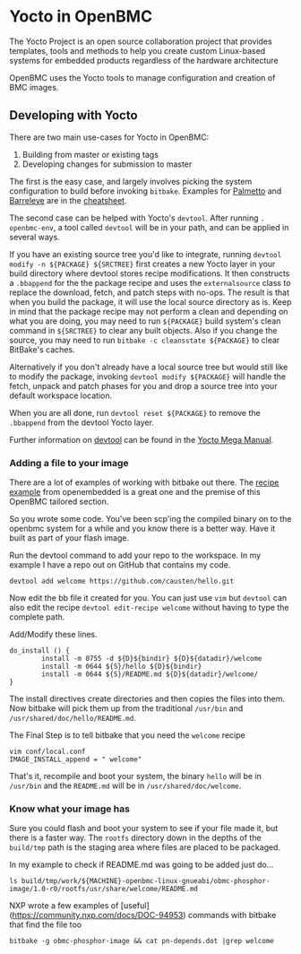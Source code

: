 # Yocto in OpenBMC #

The Yocto Project is an open source collaboration project that provides
templates, tools and methods to help you create custom Linux-based systems for
embedded products regardless of the hardware architecture

OpenBMC uses the Yocto tools to manage configuration and creation of BMC
images.

## Developing with Yocto ##

There are two main use-cases for Yocto in OpenBMC:

1. Building from master or existing tags
2. Developing changes for submission to master

The first is the easy case, and largely involves picking the system
configuration to build before invoking `bitbake`. Examples for
[Palmetto](cheatsheet.md#building-for-palmetto) and
[Barreleye](cheatsheet.md#building-for-barreleye) are in the
[cheatsheet](cheatsheet.md).

The second case can be helped with Yocto's `devtool`. After running
`.  openbmc-env`, a tool called `devtool` will be in your path, and can be
applied in several ways.

If you have an existing source tree you'd like to integrate, running
`devtool modify -n ${PACKAGE} ${SRCTREE}` first creates a new Yocto layer in
your build directory where devtool stores recipe modifications. It then
constructs a `.bbappend` for the the package recipe and uses the
`externalsource` class to replace the download, fetch, and patch steps with
no-ops. The result is that when you build the package, it will use the local
source directory as is. Keep in mind that the package recipe may not perform a
clean and depending on what you are doing, you may need to run `${PACKAGE}`
build system's clean command in `${SRCTREE}` to clear any built objects. Also
if you change the source, you may need to run
`bitbake -c cleansstate ${PACKAGE}` to clear BitBake's caches.

Alternatively if you don't already have a local source tree but would still
like to modify the package, invoking `devtool modify ${PACKAGE}` will handle
the fetch, unpack and patch phases for you and drop a source tree into your
default workspace location.

When you are all done, run `devtool reset ${PACKAGE}` to remove the `.bbappend`
from the devtool Yocto layer.

Further information on [devtool][0] can be found in the [Yocto Mega Manual][1].


### Adding a file to your image ###

There are a lot of examples of working with bitbake out there.  The [recipe
example](http://docs.openembedded.org/usermanual/html/recipes_examples.html)
from openembedded is a great one and the premise of this OpenBMC tailored
section.

So you wrote some code.  You've been scp'ing the compiled binary on to the
openbmc system for a while and you know there is a better way.  Have it built
as part of your flash image.

Run the devtool command to add your repo to the workspace.  In my example I
have a repo out on GitHub that contains my code.

```
devtool add welcome https://github.com/causten/hello.git
```

Now edit the bb file it created for you.  You can just use `vim` but
`devtool` can also edit the recipe `devtool edit-recipe welcome` without
having to type the complete path.

Add/Modify these lines.

```
do_install () {
        install -m 0755 -d ${D}${bindir} ${D}${datadir}/welcome
        install -m 0644 ${S}/hello ${D}${bindir}
        install -m 0644 ${S}/README.md ${D}${datadir}/welcome/
}
```

The install directives create directories and then copies the files into them.
Now bitbake will pick them up from the traditional `/usr/bin` and
`/usr/shared/doc/hello/README.md`.

The Final Step is to tell bitbake that you need the `welcome` recipe

```
vim conf/local.conf
IMAGE_INSTALL_append = " welcome"
```

That's it, recompile and boot your system, the binary `hello` will be in
`/usr/bin` and the `README.md` will be in `/usr/shared/doc/welcome`.


### Know what your image has ###

Sure you could flash and boot your system to see if your file made it, but there
is a faster way.  The `rootfs` directory down in the depths of the `build/tmp`
path is the staging area where files are placed to be packaged.

In my example to check if README.md was going to be added just do...

```
ls build/tmp/work/${MACHINE}-openbmc-linux-gnueabi/obmc-phosphor-image/1.0-r0/rootfs/usr/share/welcome/README.md
```

NXP wrote a few examples of [useful] (https://community.nxp.com/docs/DOC-94953)
commands with bitbake that find the file too

```
bitbake -g obmc-phosphor-image && cat pn-depends.dot |grep welcome
```

[0]: (http://www.yoctoproject.org/docs/2.1/mega-manual/mega-manual.html#devtool-use-devtool-modify-to-enable-work-on-code-associated-with-an-existing-recipe) "devtool"
[1]: (http://www.yoctoproject.org/docs/2.1/mega-manual/mega-manual.html) "Yocto Mega Manual"
